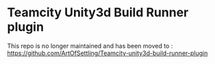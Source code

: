 Teamcity Unity3d Build Runner plugin
====================================

This repo is no longer maintained and has been moved to : https://github.com/ArtOfSettling/Teamcity-unity3d-build-runner-plugin